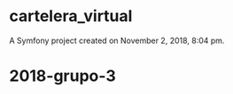 cartelera_virtual
=================

A Symfony project created on November 2, 2018, 8:04 pm.
# 2018-grupo-3
